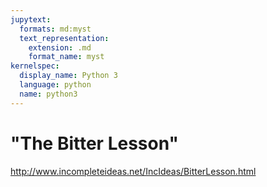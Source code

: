 ```yaml
---
jupytext:
  formats: md:myst
  text_representation:
    extension: .md
    format_name: myst
kernelspec:
  display_name: Python 3
  language: python
  name: python3
---
```


# "The Bitter Lesson"

http://www.incompleteideas.net/IncIdeas/BitterLesson.html